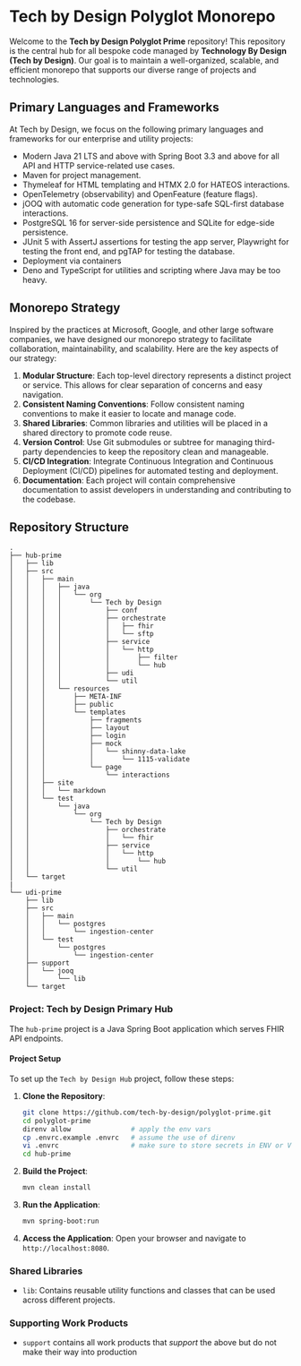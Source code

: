 # Tech by Design Polyglot Monorepo

Welcome to the **Tech by Design Polyglot Prime** repository! This repository is the
central hub for all bespoke code managed by **Technology By Design (Tech by Design)**.
Our goal is to maintain a well-organized, scalable, and efficient monorepo that
supports our diverse range of projects and technologies.

## Primary Languages and Frameworks

At Tech by Design, we focus on the following primary languages and frameworks for our
enterprise and utility projects:

- Modern Java 21 LTS and above with Spring Boot 3.3 and above for all API and
  HTTP service-related use cases.
- Maven for project management.
- Thymeleaf for HTML templating and HTMX 2.0 for HATEOS interactions.
- OpenTelemetry (observability) and OpenFeature (feature flags).
- jOOQ with automatic code generation for type-safe SQL-first database
  interactions.
- PostgreSQL 16 for server-side persistence and SQLite for edge-side
  persistence.
- JUnit 5 with AssertJ assertions for testing the app server, Playwright for
  testing the front end, and pgTAP for testing the database.
- Deployment via containers
- Deno and TypeScript for utilities and scripting where Java may be too heavy.

## Monorepo Strategy

Inspired by the practices at Microsoft, Google, and other large software
companies, we have designed our monorepo strategy to facilitate collaboration,
maintainability, and scalability. Here are the key aspects of our strategy:

1. **Modular Structure**: Each top-level directory represents a distinct project
   or service. This allows for clear separation of concerns and easy navigation.
2. **Consistent Naming Conventions**: Follow consistent naming conventions to
   make it easier to locate and manage code.
3. **Shared Libraries**: Common libraries and utilities will be placed in a
   shared directory to promote code reuse.
4. **Version Control**: Use Git submodules or subtree for managing third-party
   dependencies to keep the repository clean and manageable.
5. **CI/CD Integration**: Integrate Continuous Integration and Continuous
   Deployment (CI/CD) pipelines for automated testing and deployment.
6. **Documentation**: Each project will contain comprehensive documentation to
   assist developers in understanding and contributing to the codebase.

## Repository Structure

```
.
├── hub-prime
│   ├── lib
│   ├── src
│   │   ├── main
│   │   │   ├── java
│   │   │   │   └── org
│   │   │   │       └── Tech by Design
│   │   │   │           ├── conf
│   │   │   │           ├── orchestrate
│   │   │   │           │   ├── fhir
│   │   │   │           │   └── sftp
│   │   │   │           ├── service
│   │   │   │           │   └── http
│   │   │   │           │       ├── filter
│   │   │   │           │       └── hub
│   │   │   │           ├── udi
│   │   │   │           └── util
│   │   │   └── resources
│   │   │       ├── META-INF
│   │   │       ├── public
│   │   │       └── templates
│   │   │           ├── fragments
│   │   │           ├── layout
│   │   │           ├── login
│   │   │           ├── mock
│   │   │           │   └── shinny-data-lake
│   │   │           │       └── 1115-validate
│   │   │           └── page
│   │   │               └── interactions
│   │   ├── site
│   │   │   └── markdown
│   │   └── test
│   │       └── java
│   │           └── org
│   │               └── Tech by Design
│   │                   ├── orchestrate
│   │                   │   └── fhir
│   │                   ├── service
│   │                   │   └── http
│   │                   │       └── hub
│   │                   └── util
│   └── target
|
└── udi-prime
    ├── lib
    ├── src
    │   ├── main
    │   │   └── postgres
    │   │       └── ingestion-center
    │   └── test
    │       └── postgres
    │           └── ingestion-center
    ├── support
    │   └── jooq
    │       └── lib
    └── target
```

### Project: Tech by Design Primary Hub

The `hub-prime` project is a Java Spring Boot application which serves FHIR API
endpoints.

#### Project Setup

To set up the `Tech by Design Hub` project, follow these steps:

1. **Clone the Repository**:
   ```bash
   git clone https://github.com/tech-by-design/polyglot-prime.git
   cd polyglot-prime
   direnv allow               # apply the env vars
   cp .envrc.example .envrc   # assume the use of direnv
   vi .envrc                  # make sure to store secrets in ENV or Vault, not in Git
   cd hub-prime
   ```

2. **Build the Project**:
   ```bash
   mvn clean install
   ```

3. **Run the Application**:
   ```bash
   mvn spring-boot:run
   ```

4. **Access the Application**: Open your browser and navigate to
   `http://localhost:8080`.

### Shared Libraries

- `lib`: Contains reusable utility functions and classes that can be used across
  different projects.

### Supporting Work Products

- `support` contains all work products that _support_ the above but do not make
  their way into production
